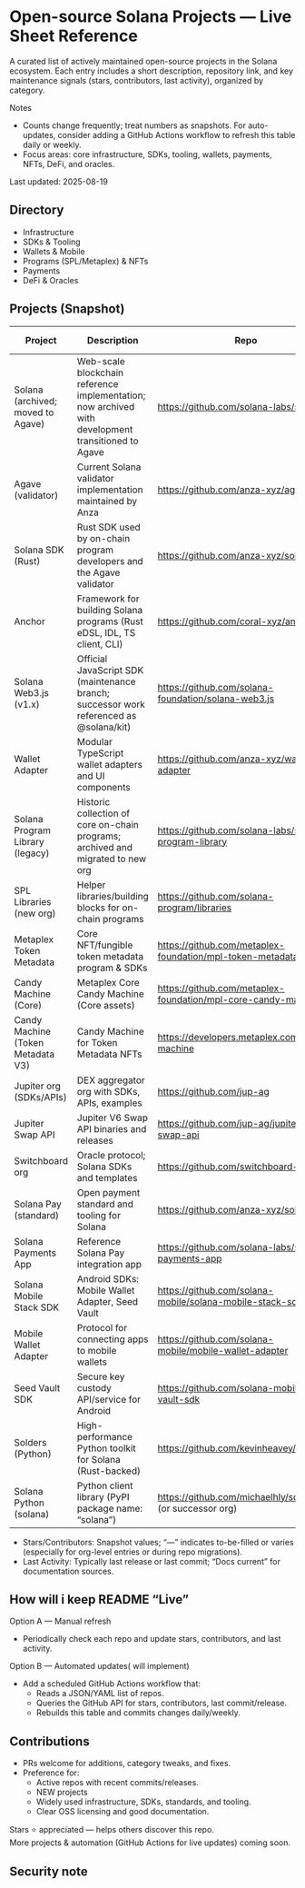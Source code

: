 # Open-source Solana Projects — Live Sheet Reference 

A curated list of actively maintained open-source projects in the Solana ecosystem. Each entry includes a short description, repository link, and key maintenance signals (stars, contributors, last activity), organized by category.

Notes
- Counts change frequently; treat numbers as snapshots. For auto-updates, consider adding a GitHub Actions workflow to refresh this table daily or weekly.
- Focus areas: core infrastructure, SDKs, tooling, wallets, payments, NFTs, DeFi, and oracles.

Last updated: 2025-08-19

## Directory

- Infrastructure
- SDKs & Tooling
- Wallets & Mobile
- Programs (SPL/Metaplex) & NFTs
- Payments
- DeFi & Oracles

## Projects (Snapshot)

| Project | Description | Repo | Stars | Contributors | Last Activity | Category |
|---|---|---|---|---|---|---|
| Solana (archived; moved to Agave) | Web-scale blockchain reference implementation; now archived with development transitioned to Agave | https://github.com/solana-labs/solana | 14.3k | 488 | Archived; last release v1.18.26 (Oct 2024) | Infrastructure |
| Agave (validator) | Current Solana validator implementation maintained by Anza | https://github.com/anza-xyz/agave | — | — | Active | Infrastructure |
| Solana SDK (Rust) | Rust SDK used by on-chain program developers and the Agave validator | https://github.com/anza-xyz/solana-sdk | — | — | Active | SDKs & Tooling |
| Anchor | Framework for building Solana programs (Rust eDSL, IDL, TS client, CLI) | https://github.com/coral-xyz/anchor | 4.5k | — | Active | SDKs & Tooling |
| Solana Web3.js (v1.x) | Official JavaScript SDK (maintenance branch; successor work referenced as @solana/kit) | https://github.com/solana-foundation/solana-web3.js | 2.5k | 136 | v1.98.2 (Apr 24, 2025) | SDKs & Tooling |
| Wallet Adapter | Modular TypeScript wallet adapters and UI components | https://github.com/anza-xyz/wallet-adapter | 1.9k | 122 | Releases (Jun 10, 2025) | Wallets & Mobile |
| Solana Program Library (legacy) | Historic collection of core on-chain programs; archived and migrated to new org | https://github.com/solana-labs/solana-program-library | 4k | 239 | Archived (Mar 11, 2025) | Programs (SPL) |
| SPL Libraries (new org) | Helper libraries/building blocks for on-chain programs | https://github.com/solana-program/libraries | 6 | 21 | Release (Apr 14, 2025) | Programs (SPL) |
| Metaplex Token Metadata | Core NFT/fungible token metadata program & SDKs | https://github.com/metaplex-foundation/mpl-token-metadata | — | — | Active | NFTs & Programs |
| Candy Machine (Core) | Metaplex Core Candy Machine (Core assets) | https://github.com/metaplex-foundation/mpl-core-candy-machine | — | — | Active | NFTs & Minting |
| Candy Machine (Token Metadata V3) | Candy Machine for Token Metadata NFTs | https://developers.metaplex.com/candy-machine | — | — | Docs current | NFTs & Minting |
| Jupiter org (SDKs/APIs) | DEX aggregator org with SDKs, APIs, examples | https://github.com/jup-ag | — | — | Active | DeFi |
| Jupiter Swap API | Jupiter V6 Swap API binaries and releases | https://github.com/jup-ag/jupiter-swap-api | 198 | 2 | v6.0.53 (Jul 17, 2025) | DeFi |
| Switchboard org | Oracle protocol; Solana SDKs and templates | https://github.com/switchboard-xyz | — | — | Active | Oracles |
| Solana Pay (standard) | Open payment standard and tooling for Solana | https://github.com/anza-xyz/solana-pay | — | — | Active | Payments |
| Solana Payments App | Reference Solana Pay integration app | https://github.com/solana-labs/solana-payments-app | — | — | Active | Payments |
| Solana Mobile Stack SDK | Android SDKs: Mobile Wallet Adapter, Seed Vault | https://github.com/solana-mobile/solana-mobile-stack-sdk | — | — | Active | Wallets & Mobile |
| Mobile Wallet Adapter | Protocol for connecting apps to mobile wallets | https://github.com/solana-mobile/mobile-wallet-adapter | — | — | Active | Wallets & Mobile |
| Seed Vault SDK | Secure key custody API/service for Android | https://github.com/solana-mobile/seed-vault-sdk | — | — | Active | Wallets & Mobile |
| Solders (Python) | High-performance Python toolkit for Solana (Rust-backed) | https://github.com/kevinheavey/solders | — | — | Active | SDKs & Tooling |
| Solana Python (solana) | Python client library (PyPI package name: “solana”) | https://github.com/michaelhly/solana-py (or successor org) | — | — | Active | SDKs & Tooling |

- Stars/Contributors: Snapshot values; “—” indicates to-be-filled or varies (especially for org-level entries or during repo migrations).
- Last Activity: Typically last release or last commit; “Docs current” for documentation sources.

## How will i keep README “Live”

Option A — Manual refresh
- Periodically check each repo and update stars, contributors, and last activity.

Option B — Automated updates( will implement) 
- Add a scheduled GitHub Actions workflow that:
  - Reads a JSON/YAML list of repos.
  - Queries the GitHub API for stars, contributors, last commit/release.
  - Rebuilds this table and commits changes daily/weekly.





## Contributions

- PRs welcome for additions, category tweaks, and fixes.
- Preference for:
  - Active repos with recent commits/releases.
  - NEW projects
  - Widely used infrastructure, SDKs, standards, and tooling.
  - Clear OSS licensing and good documentation.
 
Stars ⭐ appreciated — helps others discover this repo.  
More projects & automation (GitHub Actions for live updates) coming soon.  


## Security note 

